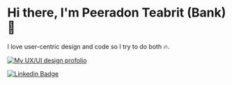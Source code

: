 # Hi there, I'm Peeradon Teabrit (Bank) 👋

I love user-centric design and code so I try to do both 🔥.

[![My UX/UI design profolio](https://github.com/Peeradonte48/Peeradonte48/assets/171964511/b0d3fa44-bfd6-4f8d-8144-071a145a7b8b)](https://peeradonte.com)


[![Linkedin Badge](https://img.shields.io/badge/LinkedIn-blue?logo=linkedin&color=%230047AB)](https://www.linkedin.com/in/peeradon-teabrit-49613a1b8/)






<!---
Peeradonte48/Peeradonte48 is a ✨ special ✨ repository because its `README.md` (this file) appears on your GitHub profile.
You can click the Preview link to take a look at your changes.
--->

